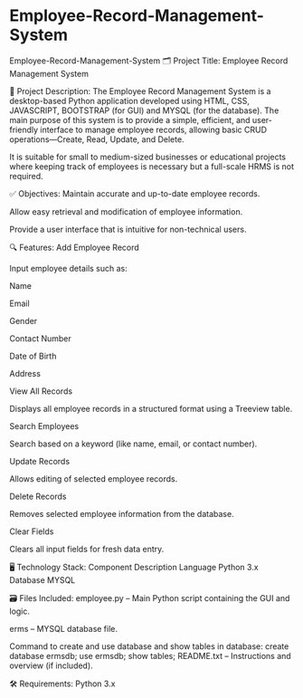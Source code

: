 # Employee-Record-Management-System

Employee-Record-Management-System 🗂️ Project Title: Employee Record Management System

📄 Project Description: The Employee Record Management System is a desktop-based Python application developed using HTML, CSS, JAVASCRIPT, BOOTSTRAP (for GUI) and MYSQL (for the database). The main purpose of this system is to provide a simple, efficient, and user-friendly interface to manage employee records, allowing basic CRUD operations—Create, Read, Update, and Delete.

It is suitable for small to medium-sized businesses or educational projects where keeping track of employees is necessary but a full-scale HRMS is not required.

✅ Objectives: Maintain accurate and up-to-date employee records.

Allow easy retrieval and modification of employee information.

Provide a user interface that is intuitive for non-technical users.

🔍 Features: Add Employee Record

Input employee details such as:

Name

Email

Gender

Contact Number

Date of Birth

Address

View All Records

Displays all employee records in a structured format using a Treeview table.

Search Employees

Search based on a keyword (like name, email, or contact number).

Update Records

Allows editing of selected employee records.

Delete Records

Removes selected employee information from the database.

Clear Fields

Clears all input fields for fresh data entry.

🖥️ Technology Stack: Component Description Language Python 3.x Database MYSQL

🗃️ Files Included: employee.py – Main Python script containing the GUI and logic.

erms – MYSQL database file.

Command to create and use database and show tables in database: create database ermsdb; use ermsdb; show tables;
README.txt – Instructions and overview (if included).

🛠️ Requirements: Python 3.x
